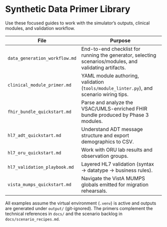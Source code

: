 # Synthetic Data Primer Library

Use these focused guides to work with the simulator’s outputs, clinical modules, and validation workflow.

| File | Purpose |
|------|---------|
| `data_generation_workflow.md` | End-to-end checklist for running the generator, selecting scenarios/modules, and validating artifacts. |
| `clinical_module_primer.md` | YAML module authoring, validation (`tools/module_linter.py`), and scenario wiring tips. |
| `fhir_bundle_quickstart.md` | Parse and analyze the VSAC/UMLS-enriched FHIR bundle produced by Phase 3 modules. |
| `hl7_adt_quickstart.md` | Understand ADT message structure and export demographics to CSV. |
| `hl7_oru_quickstart.md` | Work with ORU lab results and observation groups. |
| `hl7_validation_playbook.md` | Layered HL7 validation (syntax → datatype → business rules). |
| `vista_mumps_quickstart.md` | Navigate the VistA MUMPS globals emitted for migration rehearsals. |

All examples assume the virtual environment (`.venv`) is active and outputs are generated under `output/` (git-ignored). The primers complement the technical references in `docs/` and the scenario backlog in `docs/scenario_recipes.md`.

